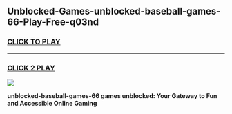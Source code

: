 
## Unblocked-Games-unblocked-baseball-games-66-Play-Free-q03nd
<h3>
<a href="https://premium76.site?title=unblocked-baseball-games-66&ref=15A">CLICK TO PLAY</a></h3>
<hr>

<h3>
<a href="https://premium76.site?title=unblocked-baseball-games-66&ref=15A">CLICK 2 PLAY</a>
  
</h3>

<a href="https://premium76.site?title=unblocked-baseball-games-66&ref=15A"><img src="https://clearcache.store/games.png"></a>


**unblocked-baseball-games-66 games unblocked: Your Gateway to Fun and Accessible Online Gaming**
